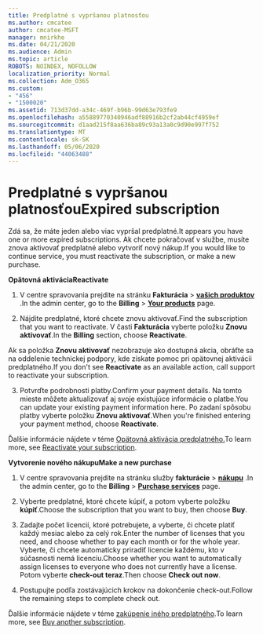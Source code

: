 ```yaml
---
title: Predplatné s vypršanou platnosťou
ms.author: cmcatee
author: cmcatee-MSFT
manager: mnirkhe
ms.date: 04/21/2020
ms.audience: Admin
ms.topic: article
ROBOTS: NOINDEX, NOFOLLOW
localization_priority: Normal
ms.collection: Adm_O365
ms.custom:
- "456"
- "1500020"
ms.assetid: 713d37dd-a34c-469f-b96b-99d63e793fe9
ms.openlocfilehash: a55889770340946adf88916b2cf2ab44cf4959ef
ms.sourcegitcommit: d1aad215f8aa636ba89c93a13a0c9d90e997f752
ms.translationtype: MT
ms.contentlocale: sk-SK
ms.lasthandoff: 05/06/2020
ms.locfileid: "44063488"
---
```

# <a name="expired-subscription"></a><span data-ttu-id="e61b1-102">Predplatné s vypršanou platnosťou</span><span class="sxs-lookup"><span data-stu-id="e61b1-102">Expired subscription</span></span>

<span data-ttu-id="e61b1-103">Zdá sa, že máte jeden alebo viac vypršal predplatné.</span><span class="sxs-lookup"><span data-stu-id="e61b1-103">It appears you have one or more expired subscriptions.</span></span> <span data-ttu-id="e61b1-104">Ak chcete pokračovať v službe, musíte znova aktivovať predplatné alebo vytvoriť nový nákup.</span><span class="sxs-lookup"><span data-stu-id="e61b1-104">If you would like to continue service, you must reactivate the subscription, or make a new purchase.</span></span>
  
<span data-ttu-id="e61b1-105">**Opätovná aktivácia**</span><span class="sxs-lookup"><span data-stu-id="e61b1-105">**Reactivate**</span></span>
  
1. <span data-ttu-id="e61b1-106">V centre spravovania prejdite na stránku **Fakturácia** \> **[vašich produktov](https://go.microsoft.com/fwlink/p/?linkid=842054)** .</span><span class="sxs-lookup"><span data-stu-id="e61b1-106">In the admin center, go to the **Billing** \> **[Your products](https://go.microsoft.com/fwlink/p/?linkid=842054)** page.</span></span>

2. <span data-ttu-id="e61b1-107">Nájdite predplatné, ktoré chcete znovu aktivovať.</span><span class="sxs-lookup"><span data-stu-id="e61b1-107">Find the subscription that you want to reactivate.</span></span> <span data-ttu-id="e61b1-108">V časti **Fakturácia** vyberte položku **Znovu aktivovať**.</span><span class="sxs-lookup"><span data-stu-id="e61b1-108">In the **Billing** section, choose **Reactivate**.</span></span>

<span data-ttu-id="e61b1-109">Ak sa položka **Znovu aktivovať** nezobrazuje ako dostupná akcia, obráťte sa na oddelenie technickej podpory, kde získate pomoc pri opätovnej aktivácii predplatného.</span><span class="sxs-lookup"><span data-stu-id="e61b1-109">If you don't see **Reactivate** as an available action, call support to reactivate your subscription.</span></span>

3. <span data-ttu-id="e61b1-110">Potvrďte podrobnosti platby.</span><span class="sxs-lookup"><span data-stu-id="e61b1-110">Confirm your payment details.</span></span> <span data-ttu-id="e61b1-111">Na tomto mieste môžete aktualizovať aj svoje existujúce informácie o platbe.</span><span class="sxs-lookup"><span data-stu-id="e61b1-111">You can update your existing payment information here.</span></span> <span data-ttu-id="e61b1-112">Po zadaní spôsobu platby vyberte položku **Znovu aktivovať**.</span><span class="sxs-lookup"><span data-stu-id="e61b1-112">When you're finished entering your payment method, choose **Reactivate**.</span></span>

<span data-ttu-id="e61b1-113">Ďalšie informácie nájdete v téme [Opätovná aktivácia predplatného.](https://docs.microsoft.com/office365/admin/subscriptions-and-billing/reactivate-your-subscription)</span><span class="sxs-lookup"><span data-stu-id="e61b1-113">To learn more, see [Reactivate your subscription](https://docs.microsoft.com/office365/admin/subscriptions-and-billing/reactivate-your-subscription).</span></span>

<span data-ttu-id="e61b1-114">**Vytvorenie nového nákupu**</span><span class="sxs-lookup"><span data-stu-id="e61b1-114">**Make a new purchase**</span></span>
  
1. <span data-ttu-id="e61b1-115">V centre spravovania prejdite na stránku služby **fakturácie** \> **[nákupu](https://go.microsoft.com/fwlink/p/?linkid=868433)** .</span><span class="sxs-lookup"><span data-stu-id="e61b1-115">In the admin center, go to the **Billing** \> **[Purchase services](https://go.microsoft.com/fwlink/p/?linkid=868433)** page.</span></span>

2. <span data-ttu-id="e61b1-116">Vyberte predplatné, ktoré chcete kúpiť, a potom vyberte položku **kúpiť**.</span><span class="sxs-lookup"><span data-stu-id="e61b1-116">Choose the subscription that you want to buy, then choose **Buy**.</span></span>

3. <span data-ttu-id="e61b1-117">Zadajte počet licencií, ktoré potrebujete, a vyberte, či chcete platiť každý mesiac alebo za celý rok.</span><span class="sxs-lookup"><span data-stu-id="e61b1-117">Enter the number of licenses that you need, and choose whether to pay each month or for the whole year.</span></span> <span data-ttu-id="e61b1-118">Vyberte, či chcete automaticky priradiť licencie každému, kto v súčasnosti nemá licenciu.</span><span class="sxs-lookup"><span data-stu-id="e61b1-118">Choose whether you want to automatically assign licenses to everyone who does not currently have a license.</span></span> <span data-ttu-id="e61b1-119">Potom vyberte **check-out teraz**.</span><span class="sxs-lookup"><span data-stu-id="e61b1-119">Then choose **Check out now**.</span></span>

4. <span data-ttu-id="e61b1-120">Postupujte podľa zostávajúcich krokov na dokončenie check-out.</span><span class="sxs-lookup"><span data-stu-id="e61b1-120">Follow the remaining steps to complete check out.</span></span>

<span data-ttu-id="e61b1-121">Ďalšie informácie nájdete v téme [zakúpenie iného predplatného](https://docs.microsoft.com/office365/admin/subscriptions-and-billing/buy-another-subscription).</span><span class="sxs-lookup"><span data-stu-id="e61b1-121">To learn more, see [Buy another subscription](https://docs.microsoft.com/office365/admin/subscriptions-and-billing/buy-another-subscription).</span></span>